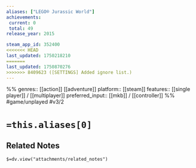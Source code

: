 ```yaml
---
aliases: ["LEGO® Jurassic World"]
achievements:
 current: 0
 total: 49
release_year: 2015

steam_app_id: 352400
<<<<<<< HEAD
last_updated: 1750218210
=======
last_updated: 1750870276
>>>>>>> 8409623 ([SETTINGS] Added ignore list.)
---
```

%%
genres:: [[action]] [[adventure]]
platform:: [[steam]]
features:: [[single player]] / [[multiplayer]]
preferred_input:: [[mkb]] / [[controller]]
%%
#game/unplayed
#v3/2

# `=this.aliases[0]`
## Related Notes
`$=dv.view("attachments/related_notes")`